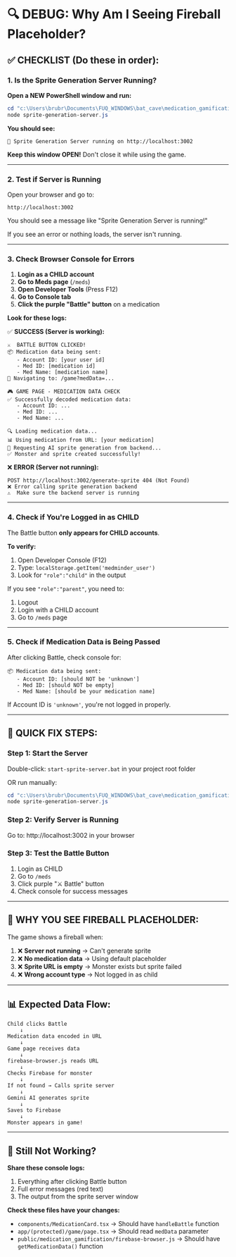 # 🔍 DEBUG: Why Am I Seeing Fireball Placeholder?

## ✅ CHECKLIST (Do these in order):

### 1. Is the Sprite Generation Server Running?

**Open a NEW PowerShell window and run:**
```powershell
cd "c:\Users\brubr\Documents\FUQ_WINDOWS\bat_cave\medication_gamification_2\public\medication_gamification"
node sprite-generation-server.js
```

**You should see:**
```
🚀 Sprite Generation Server running on http://localhost:3002
```

**Keep this window OPEN!** Don't close it while using the game.

---

### 2. Test if Server is Running

Open your browser and go to:
```
http://localhost:3002
```

You should see a message like "Sprite Generation Server is running!"

If you see an error or nothing loads, the server isn't running.

---

### 3. Check Browser Console for Errors

1. **Login as a CHILD account**
2. **Go to Meds page** (`/meds`)
3. **Open Developer Tools** (Press F12)
4. **Go to Console tab**
5. **Click the purple "Battle" button** on a medication

**Look for these logs:**

✅ **SUCCESS (Server is working):**
```
⚔️  BATTLE BUTTON CLICKED!
📦 Medication data being sent:
   - Account ID: [your user id]
   - Med ID: [medication id]
   - Med Name: [medication name]
🔗 Navigating to: /game?medData=...

🎮 GAME PAGE - MEDICATION DATA CHECK
✅ Successfully decoded medication data:
   - Account ID: ...
   - Med ID: ...
   - Med Name: ...

🔍 Loading medication data...
📊 Using medication from URL: [your medication]
🎨 Requesting AI sprite generation from backend...
✅ Monster and sprite created successfully!
```

❌ **ERROR (Server not running):**
```
POST http://localhost:3002/generate-sprite 404 (Not Found)
❌ Error calling sprite generation backend
⚠️  Make sure the backend server is running
```

---

### 4. Check if You're Logged in as CHILD

The Battle button **only appears for CHILD accounts**.

**To verify:**
1. Open Developer Console (F12)
2. Type: `localStorage.getItem('medminder_user')`
3. Look for `"role":"child"` in the output

If you see `"role":"parent"`, you need to:
1. Logout
2. Login with a CHILD account
3. Go to `/meds` page

---

### 5. Check if Medication Data is Being Passed

After clicking Battle, check console for:

```
📦 Medication data being sent:
   - Account ID: [should NOT be 'unknown']
   - Med ID: [should NOT be empty]
   - Med Name: [should be your medication name]
```

If Account ID is `'unknown'`, you're not logged in properly.

---

## 🚀 QUICK FIX STEPS:

### Step 1: Start the Server
Double-click: `start-sprite-server.bat` in your project root folder

OR run manually:
```powershell
cd "c:\Users\brubr\Documents\FUQ_WINDOWS\bat_cave\medication_gamification_2\public\medication_gamification"
node sprite-generation-server.js
```

### Step 2: Verify Server is Running
Go to: http://localhost:3002 in your browser

### Step 3: Test the Battle Button
1. Login as CHILD
2. Go to `/meds`
3. Click purple "⚔️ Battle" button
4. Check console for success messages

---

## 🎯 WHY YOU SEE FIREBALL PLACEHOLDER:

The game shows a fireball when:

1. ❌ **Server not running** → Can't generate sprite
2. ❌ **No medication data** → Using default placeholder
3. ❌ **Sprite URL is empty** → Monster exists but sprite failed
4. ❌ **Wrong account type** → Not logged in as child

---

## 📊 Expected Data Flow:

```
Child clicks Battle
    ↓
Medication data encoded in URL
    ↓
Game page receives data
    ↓
firebase-browser.js reads URL
    ↓
Checks Firebase for monster
    ↓
If not found → Calls sprite server
    ↓
Gemini AI generates sprite
    ↓
Saves to Firebase
    ↓
Monster appears in game!
```

---

## 🔧 Still Not Working?

**Share these console logs:**
1. Everything after clicking Battle button
2. Full error messages (red text)
3. The output from the sprite server window

**Check these files have your changes:**
- `components/MedicationCard.tsx` → Should have `handleBattle` function
- `app/(protected)/game/page.tsx` → Should read `medData` parameter
- `public/medication_gamification/firebase-browser.js` → Should have `getMedicationData()` function
